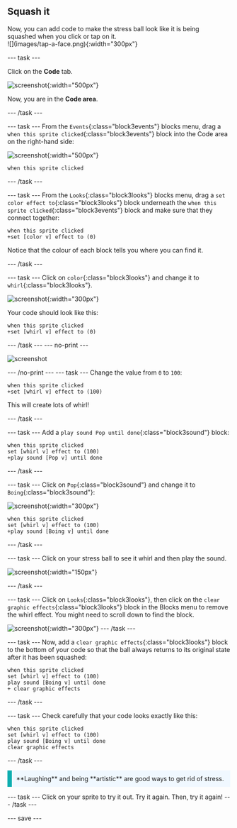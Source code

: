 ## Squash it

<div style="display: flex; flex-wrap: wrap">
<div style="flex-basis: 200px; flex-grow: 1; margin-right: 15px;">
Now, you can add code to make the stress ball look like it is being squashed when you click or tap on it. 
</div>
<div>
![](images/tap-a-face.png){:width="300px"}
</div>
</div>


--- task ---

Click on the **Code** tab.

![screenshot](images/balls-code.png){:width="500px"}

Now, you are in the **Code area**.

--- /task ---

--- task ---
From the `Events`{:class="block3events"} blocks menu, drag a `when this sprite clicked`{:class="block3events"} block into the Code area on the right-hand side:

![screenshot](images/balls-when-this-sprite-clicked.png){:width="500px"}

```blocks3
when this sprite clicked
```

--- /task ---

--- task ---
From the `Looks`{:class="block3looks"} blocks menu, drag a `set color effect to`{:class="block3looks"} block underneath the `when this sprite clicked`{:class="block3events"} block and make sure that they connect together:

```blocks3
when this sprite clicked
+set [color v] effect to (0)
```

Notice that the colour of each block tells you where you can find it. 

--- /task ---

--- task ---
Click on `color`{:class="block3looks"} and change it to `whirl`{:class="block3looks"}.

![screenshot](images/balls-color-whirl.png){:width="300px"}

Your code should look like this:

```blocks3
when this sprite clicked
+set [whirl v] effect to (0)
```

--- /task ---
--- no-print ---

![screenshot](images/balls-step4.gif) 

--- /no-print ---
--- task ---
Change the value from `0` to `100`:

```blocks3
when this sprite clicked
+set [whirl v] effect to (100)
```

This will create lots of whirl!

--- /task ---

--- task ---
Add a `play sound Pop until done`{:class="block3sound"} block:

```blocks3
when this sprite clicked
set [whirl v] effect to (100)
+play sound [Pop v] until done
```
--- /task ---

--- task ---
Click on `Pop`{:class="block3sound"} and change it to `Boing`{:class="block3sound"}:

![screenshot](images/balls-pop-boing.png){:width="300px"}

```blocks3
when this sprite clicked
set [whirl v] effect to (100)
+play sound [Boing v] until done
```
--- /task ---

--- task ---
Click on your stress ball to see it whirl and then play the sound.

![screenshot](images/balls-effect.png){:width="150px"}

--- /task ---

--- task ---
Click on `Looks`{:class="block3looks"}, then click on the `clear graphic effects`{:class="block3looks"} block in the Blocks menu to remove the whirl effect. You might need to scroll down to find the block.

![screenshot](images/balls-clear-graphic-effects.png){:width="300px"}
--- /task ---

--- task ---
Now, add a `clear graphic effects`{:class="block3looks"} block to the bottom of your code so that the ball always returns to its original state after it has been squashed: 

```blocks3
when this sprite clicked
set [whirl v] effect to (100)
play sound [Boing v] until done
+ clear graphic effects
```
--- /task ---

--- task ---
Check carefully that your code looks exactly like this:

```blocks3
when this sprite clicked
set [whirl v] effect to (100)
play sound [Boing v] until done
clear graphic effects
```

--- /task ---

<p style="border-left: solid; border-width:10px; border-color: #0faeb0; background-color: aliceblue; padding: 10px;">
**Laughing** and being **artistic** are good ways to get rid of stress.
</p>

--- task ---
Click on your sprite to try it out. Try it again. Then, try it again!
--- /task ---

--- save ---
